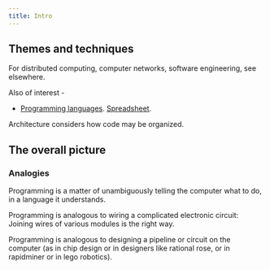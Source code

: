 ```yaml
---
title: Intro
---
```


## Themes and techniques

For distributed computing, computer networks, software engineering, see elsewhere.

Also of interest -
- [Programming languages](programmingLanguages/programmingLanguages.pdf). [Spreadsheet](https://docs.google.com/spreadsheet/pub?key=0Al_QBT-hoqqVdFJWbmdBdG9rQkpMSVlNU3JHbnFMYnc&output=html).  

Architecture considers how code may be organized.


## The overall picture
### Analogies

Programming is a matter of unambiguously telling the computer what to do, in a language it understands.

Programming is analogous to wiring a complicated electronic circuit: Joining wires of various modules is the right way.

Programming is analogous to designing a pipeline or circuit on the computer (as in chip design or in designers like rational rose, or in rapidminer or in lego robotics).
